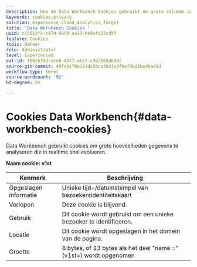 ```yaml
---
description: Hoe de Data Workbench koekjes gebruikt om grote volumes van snel evoluerende gegevens in real time te analyseren.
keywords: cookies;privacy
solution: Experience Cloud,Analytics,Target
title: 'Data Workbench Cookies '
uuid: c15013f4-c47d-4950-aa19-be9afd25cd5f
feature: Cookies
topic: Beheer
role: Administrator
level: Experienced
exl-id: f00cbf4d-ece0-4827-a65f-e3b7068d680c
source-git-commit: 40fd81f8a293dc5bca3b41e8f6e708d1be4bae5d
workflow-type: tm+mt
source-wordcount: '92'
ht-degree: 5%

---
```


# Cookies Data Workbench{#data-workbench-cookies}

Data Workbench gebruikt cookies om grote hoeveelheden gegevens te analyseren die in realtime snel evolueren.

**Naam cookie: v1st**

| Kenmerk | Beschrijving |
|---|---|
| Opgeslagen informatie | Unieke tijd-/datumstempel van bezoekersidentiteitskaart |
| Verlopen | Deze cookie is blijvend. |
| Gebruik | Dit cookie wordt gebruikt om een unieke bezoeker te identificeren. |
| Locatie | Dit cookie wordt opgeslagen in het domein van de pagina. |
| Grootte | 8 bytes, of 13 bytes als het deel &quot;name =&quot; (v1st=) wordt opgenomen |
